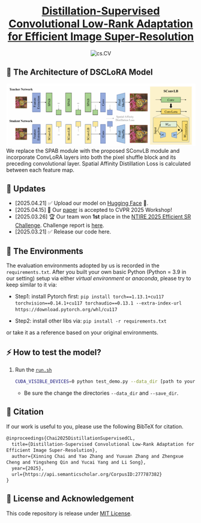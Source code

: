 <!--
 * @Author: Yaozzz666
 * @Date: 2025-03-21 13:49:25
 * @LastEditors: Yaozzz666
 * @LastEditTime: 2025-03-22 11:11:04
 * 
 * Copyright (c) 2025 by ${Yaozzz666}, All Rights Reserved. 
-->
 

<h1 align="center">
  <a href="https://arxiv.org/abs/2504.11271">
    Distillation-Supervised Convolutional Low-Rank Adaptation for Efficient Image Super-Resolution
  </a>
</h1>

<div align="center">
  <a href="https://arxiv.org/abs/2504.11271" style="text-decoration:none;">
    <img src="https://img.shields.io/badge/cs.CV-2504.11271-%23B22222" alt="cs.CV">
  </a>
</div>



## 📖 The Architecture of DSCLoRA Model
<div align=center>
<img src="https://github.com/Yaozzz666/DSCF-SR/blob/main/figs/DSCF_arch_new.png" width="1000px"/> 
</div>
We replace the SPAB module with the proposed SConvLB module and incorporate
ConvLoRA layers into both the pixel shuffle block and its preceding convolutional layer. Spatial Affinity Distillation Loss is calculated
between each feature map.

## 🚀 Updates
* [2025.04.21] ✅ Upload our model on [Hugging Face](https://huggingface.co/sssefe/DSCLoRA) 🤗.
* [2025.04.15] 🎉 Our [paper](https://arxiv.org/abs/2504.11271) is accepted to CVPR 2025 Workshop!
* [2025.03.26] 🏆 Our team won **1st** place in the [NTIRE 2025 Efficient SR Challenge](https://cvlai.net/ntire/2025/). Challenge report is [here](https://arxiv.org/abs/2504.10686).
* [2025.03.21] ✅ Release our code here.
## 🔧 The Environments

The evaluation environments adopted by us is recorded in the `requirements.txt`. After you built your own basic Python (Python = 3.9 in our setting) setup via either *virtual environment* or *anaconda*, please try to keep similar to it via:

- Step1: install Pytorch first:
`pip install torch==1.13.1+cu117 torchvision==0.14.1+cu117 torchaudio==0.13.1 --extra-index-url https://download.pytorch.org/whl/cu117`

- Step2: install other libs via:
```pip install -r requirements.txt```

or take it as a reference based on your original environments.

## ⚡ How to test the model?
1. Run the [`run.sh`](./run.sh)
    ```bash
    CUDA_VISIBLE_DEVICES=0 python test_demo.py --data_dir [path to your data dir] --save_dir [path to your save dir] --model_id 23
    ```
    - Be sure the change the directories `--data_dir` and `--save_dir`.


## 🥰 Citation
If our work is useful to you, please use the following BibTeX for citation.

```
@inproceedings{Chai2025DistillationSupervisedCL,
  title={Distillation-Supervised Convolutional Low-Rank Adaptation for Efficient Image Super-Resolution},
  author={Xinning Chai and Yao Zhang and Yuxuan Zhang and Zhengxue Cheng and Yingsheng Qin and Yucai Yang and Li Song},
  year={2025},
  url={https://api.semanticscholar.org/CorpusID:277787382}
}
```

## 📜 License and Acknowledgement
This code repository is release under [MIT License](LICENSE). 
